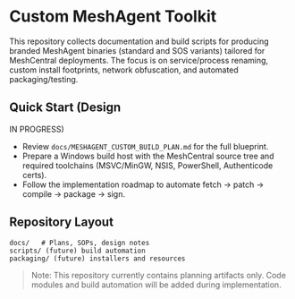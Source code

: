 # Custom MeshAgent Toolkit

This repository collects documentation and build scripts for producing
branded MeshAgent binaries (standard and SOS variants) tailored for
MeshCentral deployments. The focus is on service/process renaming,
custom install footprints, network obfuscation, and automated
packaging/testing.

## Quick Start (Design
IN PROGRESS)
- Review `docs/MESHAGENT_CUSTOM_BUILD_PLAN.md` for the full blueprint.
- Prepare a Windows build host with the MeshCentral source tree and
  required toolchains (MSVC/MinGW, NSIS, PowerShell, Authenticode certs).
- Follow the implementation roadmap to automate fetch → patch →
  compile → package → sign.

## Repository Layout
```
docs/   # Plans, SOPs, design notes
scripts/ (future) build automation
packaging/ (future) installers and resources
```

> Note: This repository currently contains planning artifacts only. Code
> modules and build automation will be added during implementation.
